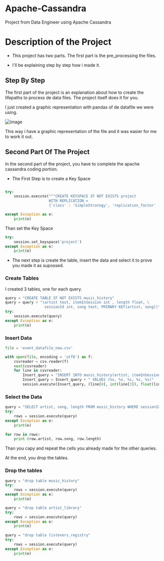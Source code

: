 # Apache-Cassandra
Project from Data Engineer using Apache Cassandra

# Description of the Project

- This project has two parts. The first part is the pre_processing the files. 

- I'll be explaining step by step how i made it.

## Step By Step

The first part of the project is an explanation about how to create the lifepaths to process de data files. The project itself does it for you. 

I just created a graphic representation with pandas of de datafile we were using.

![image](https://user-images.githubusercontent.com/107310236/207034941-61399f53-02be-4cad-8d74-0e13a5c63fff.png)

This way i have a graphic representation of the file and it was easier for me to work it out.

## Second Part Of The Project

In the second part of the project, you have to complete the apache cassandra coding portion. 

- The First Step is to create a Key Space

```Python

try:
    session.execute("""CREATE KEYSPACE IF NOT EXISTS project 
                    WITH REPLICATION =
                    {'class' : 'SimpleStrategy', 'replication_factor' : 1}""")

except Exception as e:
    print(e)
```

Than set the Key Space
```Python
try:
    session.set_keyspace('project')
except Exception as e:
    print(e)
```

- The next step is create the table, insert the data and select it to prove you made it as supossed.

### Create Tables

I created 3 tables, one for each query. 

```Python
query = "CREATE TABLE IF NOT EXISTS music_history"
query = query + "(artist text, itemInSession int , length float, \
                  sessionId int, song text, PRIMARY KEY(artist, song))"
try:
    session.execute(query)
except Exception as e:
    print(e)
```
### Insert Data

```Python
file = 'event_datafile_new.csv'

with open(file, encoding = 'utf8') as f:
    csvreader = csv.reader(f)
    next(csvreader) 
    for line in csvreader:
        Insert_query = "INSERT INTO music_history(artist, itemInSession, length, sessionId, song)"
        Insert_query = Insert_query + " VALUES (%s, %s, %s, %s, %s)"
        session.execute(Insert_query, (line[0], int(line[3]), float(line[5]), int(line[8]), line[9]))
```

### Select the Data

```Python
query = "SELECT artist, song, length FROM music_history WHERE sessionId = 338 AND itemInSession = 4 ALLOW FILTERING;"
try:
    rows = session.execute(query)
except Exception as e:
    print(e)
    
for row in rows:
    print (row.artist, row.song, row.length)
```

Than you capy and repeat the cells you already made for the other queries.


At the end, you drop the tables.

### Drop the tables

```Python
query = "drop table music_history"
try:
    rows = session.execute(query)
except Exception as e:
    print(e)

query = "drop table artist_library"
try:
    rows = session.execute(query)
except Exception as e:
    print(e)
    
query = "drop table listeners_registry"
try:
    rows = session.execute(query)
except Exception as e:
    print(e)
```


